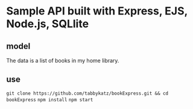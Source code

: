 # Sample API built with Express, EJS, Node.js, SQLlite

## model

The data is a list of books in my home library.


## use

`git clone https://github.com/tabbykatz/bookExpress.git && cd bookExpress`
`npm install`
`npm start`
